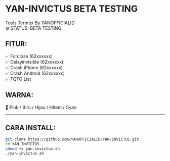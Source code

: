 # YAN-INVICTUS BETA TESTING

Tools Termux By YANOFFICIALID  
⚙️ STATUS: BETA TESTING  

## FITUR:
✅ Forclose (62xxxxxx)  
✅ Delayinvisible (62xxxxxx)  
✅ Crash iPhone (62xxxxxx)  
✅ Crash Android (62xxxxxx)  
✅ TQTO List  

## WARNA:
🎨 Pink / Biru / Hijau / Hitam / Cyan  

---

## CARA INSTALL:
```bash
git clone https://github.com/YANOFFICIALID/YAN-INVICTUS.git
cd YAN-INVICTUS
chmod +x yan-invictus.sh
./yan-invictus.sh
